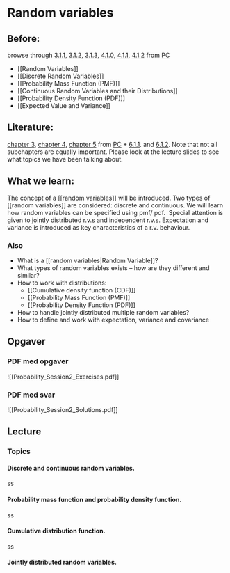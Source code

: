 # Random variables
## Before:
browse through [3.1.1](https://www.probabilitycourse.com/chapter3/3_1_1_random_variables.php), [3.1.2](https://www.probabilitycourse.com/chapter3/3_1_2_discrete_random_var.php), [3.1.3](https://www.probabilitycourse.com/chapter3/3_1_3_pmf.php), [4.1.0](https://www.probabilitycourse.com/chapter4/4_1_0_continuous_random_vars_distributions.php), [4.1.1](https://www.probabilitycourse.com/chapter4/4_1_1_pdf.php), [4.1.2](https://www.probabilitycourse.com/chapter4/4_1_2_expected_val_variance.php) from [PC](https://www.probabilitycourse.com/)

- [[Random Variables]]
- [[Discrete Random Variables]]
- [[Probability Mass Function (PMF)]]
- [[Continuous Random Variables and their Distributions]]
- [[Probability Density Function (PDF)]]
- [[Expected Value and Variance]]

## Literature:
[chapter 3](https://www.probabilitycourse.com/chapter3/3_1_1_random_variables.php), [chapter 4](https://www.probabilitycourse.com/chapter4/4_0_0_intro.php), [chapter 5](https://www.probabilitycourse.com/chapter5/5_1_0_joint_distributions.php) from [PC](https://www.probabilitycourse.com/)  + [6.1.1](https://www.probabilitycourse.com/chapter6/6_1_1_joint_distributions_independence.php). and [6.1.2](https://www.probabilitycourse.com/chapter6/6_1_2_sums_random_variables.php). Note that not all subchapters are equally important. Please look at the lecture slides to see what topics we have been talking about.
## What we learn:
The concept of a [[random variables]] will be introduced. Two types of [[random variables]] are considered: discrete and continuous. We will learn how random variables can be specified using pmf/ pdf.  Special attention is given to jointly distributed r.v.s and independent r.v.s. Expectation and variance is introduced as key characteristics of a r.v. behaviour.
### Also
- What is a [[random variables|Random Variable]]?
- What types of random variables exists – how are they different and similar?
- How to work with distributions:
	- [[Cumulative density function (CDF)]]
	- [[Probability Mass Function (PMF)]]
	- [[Probability Density Function (PDF)]]
- How to handle jointly distributed multiple random variables?
- How to define and work with expectation, variance and covariance
## Opgaver

### PDF med opgaver
![[Probability_Session2_Exercises.pdf]]

### PDF med svar
![[Probability_Session2_Solutions.pdf]]


## Lecture
### Topics
#### Discrete and continuous random variables.
ss
#### Probability mass function and probability density function.
ss
#### Cumulative distribution function.
ss
#### Jointly distributed random variables.
